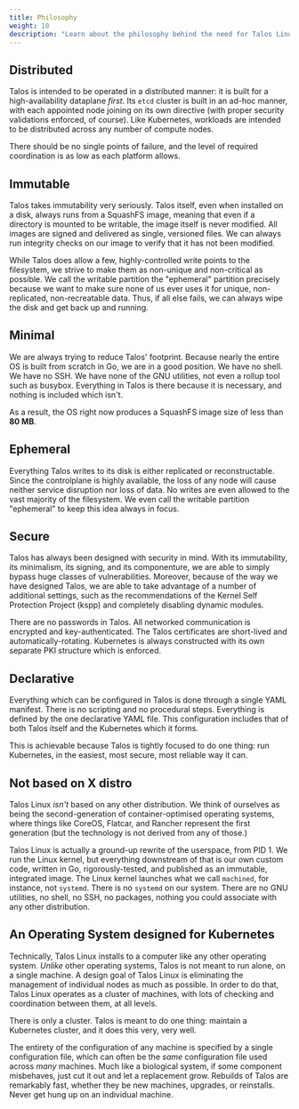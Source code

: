 ```yaml
---
title: Philosophy
weight: 10
description: "Learn about the philosophy behind the need for Talos Linux."
---
```


## Distributed

Talos is intended to be operated in a distributed manner: it is built for a high-availability dataplane _first_.
Its `etcd` cluster is built in an ad-hoc manner, with each appointed node joining on its own directive (with proper security validations enforced, of course).
Like Kubernetes, workloads are intended to be distributed across any number of compute nodes.

There should be no single points of failure, and the level of required coordination is as low as each platform allows.

## Immutable

Talos takes immutability very seriously.
Talos itself, even when installed on a disk, always runs from a SquashFS image, meaning that even if a directory is mounted to be writable, the image itself is never modified.
All images are signed and delivered as single, versioned files.
We can always run integrity checks on our image to verify that it has not been modified.

While Talos does allow a few, highly-controlled write points to the filesystem, we strive to make them as non-unique and non-critical as possible.
We call the writable partition the "ephemeral" partition precisely because we want to make sure none of us ever uses it for unique, non-replicated, non-recreatable data.
Thus, if all else fails, we can always wipe the disk and get back up and running.

## Minimal

We are always trying to reduce Talos' footprint.
Because nearly the entire OS is built from scratch in Go, we are
in a good position.
We have no shell.
We have no SSH.
We have none of the GNU utilities, not even a rollup tool such as busybox.
Everything in Talos is there because it is necessary, and
nothing is included which isn't.

As a result, the OS right now produces a SquashFS image size of less than **80 MB**.

## Ephemeral

Everything Talos writes to its disk is either replicated or reconstructable.
Since the controlplane is highly available, the loss of any node will cause
neither service disruption nor loss of data.
No writes are even allowed to the vast majority of the filesystem.
We even call the writable partition "ephemeral" to keep this idea always in
focus.

## Secure

Talos has always been designed with security in mind.
With its immutability, its minimalism, its signing, and its componenture, we are
able to simply bypass huge classes of vulnerabilities.
Moreover, because of the way we have designed Talos, we are able to take
advantage of a number of additional settings, such as the recommendations of the Kernel Self Protection Project (kspp) and completely disabling dynamic modules.

There are no passwords in Talos.
All networked communication is encrypted and key-authenticated.
The Talos certificates are short-lived and automatically-rotating.
Kubernetes is always constructed with its own separate PKI structure which is
enforced.

## Declarative

Everything which can be configured in Talos is done through a single YAML
manifest.
There is no scripting and no procedural steps.
Everything is defined by the one declarative YAML file.
This configuration includes that of both Talos itself and the Kubernetes which
it forms.

This is achievable because Talos is tightly focused to do one thing: run
Kubernetes, in the easiest, most secure, most reliable way it can.

## Not based on X distro

Talos Linux _isn't_ based on any other distribution.
We think of ourselves as being the second-generation of
container-optimised operating systems, where things like CoreOS, Flatcar, and Rancher represent the first generation (but the technology is not derived from any of those.)

Talos Linux is actually a ground-up rewrite of the userspace, from PID 1.
We run the Linux kernel, but everything downstream of that is our own custom
code, written in Go, rigorously-tested, and published as an immutable,
integrated image.
The Linux kernel launches what we call `machined`, for instance, not `systemd`.
There is no `systemd` on our system.
There are no GNU utilities, no shell, no SSH, no packages, nothing you could associate with
any other distribution.

## An Operating System designed for Kubernetes

Technically, Talos Linux installs to a computer like any other operating system.
_Unlike_ other operating systems, Talos is not meant to run alone, on a
single machine.
A design goal of Talos Linux is eliminating the management
of individual nodes as much as possible.
In order to do that, Talos Linux operates as a cluster of machines, with lots of
checking and coordination between them, at all levels.

There is only a cluster.
Talos is meant to do one thing:  maintain a Kubernetes cluster, and it does this
very, very well.

The entirety of the configuration of any machine is specified by a single
configuration file, which can often be the _same_ configuration file used
across _many_ machines.
Much like a biological system, if some component misbehaves, just cut it out and
let a replacement grow.
Rebuilds of Talos are remarkably fast, whether they be new machines, upgrades,
or reinstalls.
Never get hung up on an individual machine.
